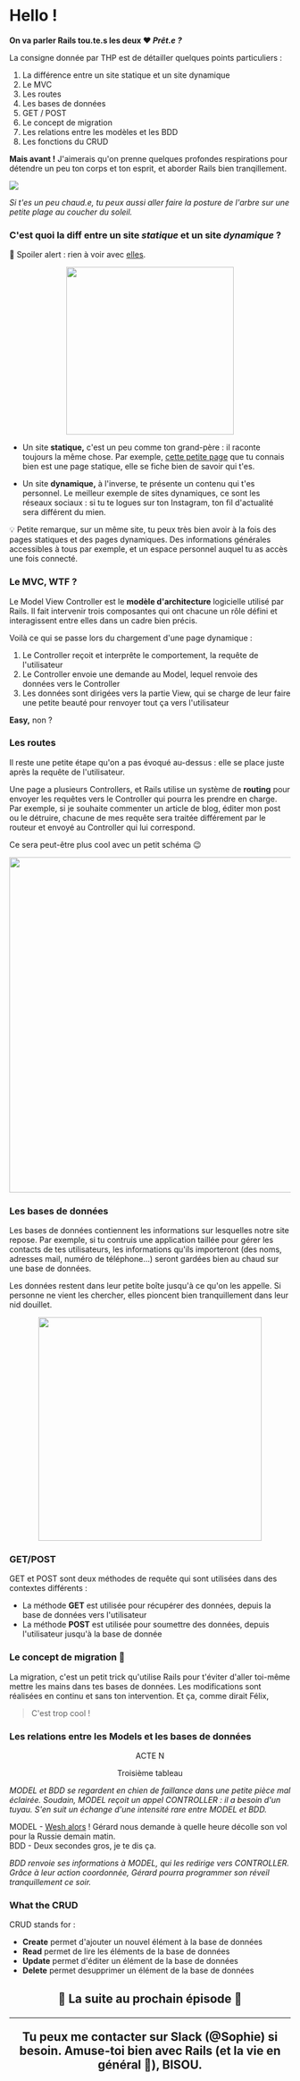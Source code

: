 # Hello !

**On va parler Rails tou.te.s les deux ❤️ _Prêt.e ?_**

La consigne donnée par THP est de détailler quelques points particuliers :

1. La différence entre un site statique et un site dynamique
2. Le MVC
3. Les routes
4. Les bases de données
5. GET / POST
6. Le concept de migration
7. Les relations entre les modèles et les BDD
8. Les fonctions du CRUD

**Mais avant !** J'aimerais qu'on prenne quelques profondes respirations pour détendre un peu ton corps et ton esprit, et aborder Rails bien tranqillement.

<p> <img src="http://www.storystandardsguide.com/wp-content/uploads/2018/01/Yoga.jpeg"/> </p>

*Si t'es un peu chaud.e, tu peux aussi aller faire la posture de l'arbre sur une petite plage au coucher du soleil.*

### C'est quoi la diff entre un site _statique_ et un site _dynamique_ ?

🔎 Spoiler alert : rien à voir avec [elles](https://fr.wikipedia.org/wiki/Gym_Tonic).

<p align="center"> <img src="https://img.discogs.com/flkuHpN6dkN0CA_Qio_yPiPYTjA=/fit-in/600x600/filters:strip_icc():format(jpeg):mode_rgb():quality(90)/discogs-images/R-1068649-1268586304.jpeg.jpg"/ height="300" width="300"> </p>


- Un site **statique,** c'est un peu comme ton grand-père : il raconte toujours la même chose. Par exemple, [cette petite page](http://motherfuckingwebsite.com/) que tu connais bien est une page statique, elle se fiche bien de savoir qui t'es.

- Un site **dynamique,** à l'inverse, te présente un contenu qui t'es personnel. Le meilleur exemple de sites dynamiques, ce sont les réseaux sociaux : si tu te logues sur ton Instagram, ton fil d'actualité sera différent du mien. 

💡 Petite remarque, sur un même site, tu peux très bien avoir à la fois des pages statiques et des pages dynamiques. Des informations générales accessibles à tous par exemple, et un espace personnel auquel tu as accès une fois connecté.

### Le MVC, WTF ?

Le Model View Controller est le **modèle d'architecture** logicielle utilisé par Rails. Il fait intervenir trois composantes qui ont chacune un rôle défini et interagissent entre elles dans un cadre bien précis.

Voilà ce qui se passe lors du chargement d'une page dynamique :

1. Le Controller reçoit et interprête le comportement, la requête de l'utilisateur
2. Le Controller envoie une demande au Model, lequel renvoie des données vers le Controller
3. Les données sont dirigées vers la partie View, qui se charge de leur faire une petite beauté pour renvoyer tout ça vers l'utilisateur

**Easy,** non ?

### Les routes

Il reste une petite étape qu'on a pas évoqué au-dessus : elle se place juste après la requête de l'utilisateur.

Une page a plusieurs Controllers, et Rails utilise un système de **routing** pour envoyer les requêtes vers le Controller qui pourra les prendre en charge. Par exemple, si je souhaite commenter un article de blog, éditer mon post ou le détruire, chacune de mes requête sera traitée différement par le routeur et envoyé au Controller qui lui correspond.

Ce sera peut-être plus cool avec un petit schéma 😉

<p align="center"> <img src="https://camo.githubusercontent.com/b17f7f6527eb7d35474e24ed3ff299b8689615a0/687474703a2f2f692e737461636b2e696d6775722e636f6d2f5366324f512e706e67"/ width="600"> </p>

### Les bases de données

Les bases de données contiennent les informations sur lesquelles notre site repose. Par exemple, si tu contruis une application taillée pour gérer les contacts de tes utilisateurs, les informations qu'ils importeront (des noms, adresses mail, numéro de téléphone...) seront gardées bien au chaud sur une base de données.

Les données restent dans leur petite boîte jusqu'à ce qu'on les appelle. Si personne ne vient les chercher, elles pioncent bien tranquillement dans leur nid douillet.

<p align="center"> <img src="http://www.nosanimos.com/wp-content/uploads/2017/07/chat-qui-dort-1140x743.jpg"/ align="center" width="400"> </p>

### GET/POST

GET et POST sont deux méthodes de requête qui sont utilisées dans des contextes différents : 

- La méthode **GET** est utilisée pour récupérer des données, depuis la base de données vers l'utilisateur
- La méthode **POST** est utilisée pour soumettre des données, depuis l'utilisateur jusqu'à la base de donnée

### Le concept de migration 🦃

La migration, c'est un petit trick qu'utilise Rails pour t'éviter d'aller toi-même mettre les mains dans tes bases de données. Les modifications sont réalisées en continu et sans ton intervention. Et ça, comme dirait Félix, 

> C'est trop cool !

### Les relations entre les Models et les bases de données

<p align="center"> ACTE N </p>
<p align="center"> Troisième tableau </p>

_MODEL et BDD se regardent en chien de faillance dans une petite pièce mal éclairée. Soudain, MODEL reçoit un appel CONTROLLER : il a besoin d'un tuyau. S'en suit un échange d'une intensité rare entre MODEL et BDD._

MODEL - [Wesh alors](https://youtu.be/X6MxGJ7qxck) ! Gérard nous demande à quelle heure décolle son vol pour la Russie demain matin.
<br />
BDD - Deux secondes gros, je te dis ça.

_BDD renvoie ses informations à MODEL, qui les redirige vers CONTROLLER. Grâce à leur action coordonnée, Gérard pourra programmer son réveil tranquillement ce soir._

### What the CRUD

CRUD stands for :

- **Create**  permet d'ajouter un nouvel élément à la base de données
- **Read** permet de lire les éléments de la base de données
- **Update** permet d'éditer un élément de la base de données
- **Delete** permet desupprimer un élément de la base de données

<h2 align="center"> 🌴 La suite au prochain épisode 🌴 </p>

____

Tu peux me contacter sur Slack (@Sophie) si besoin. Amuse-toi bien avec Rails (et la vie en général 🤗), **BISOU.**

